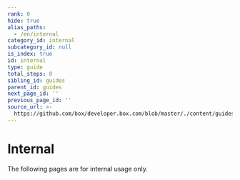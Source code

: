 ```yaml
---
rank: 0
hide: true
alias_paths:
  - /en/internal
category_id: internal
subcategory_id: null
is_index: true
id: internal
type: guide
total_steps: 0
sibling_id: guides
parent_id: guides
next_page_id: ''
previous_page_id: ''
source_url: >-
  https://github.com/box/developer.box.com/blob/master/./content/guides/internal/index.md
---
```


<!-- does not need translation -->

# Internal

The following pages are for internal usage only.
